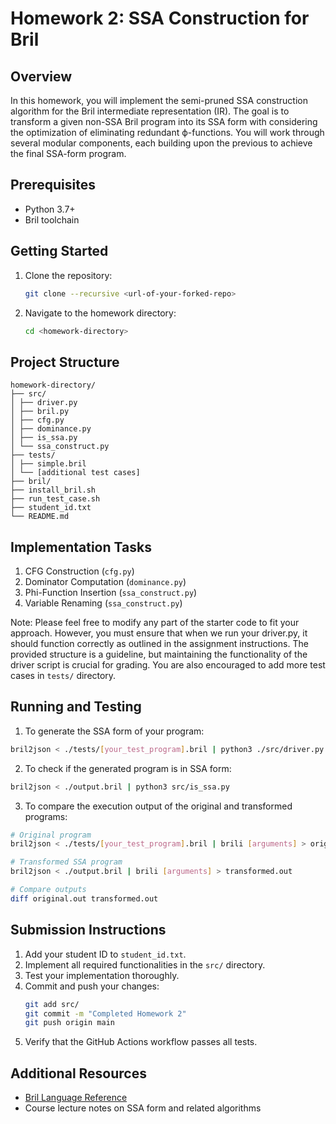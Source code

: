 # Homework 2: SSA Construction for Bril

## Overview

In this homework, you will implement the semi-pruned SSA construction algorithm for the Bril intermediate representation (IR). The goal is to transform a given non-SSA Bril program into its SSA form with considering the optimization of eliminating redundant ϕ-functions. You will work through several modular components, each building upon the previous to achieve the final SSA-form program.

## Prerequisites

- Python 3.7+
- Bril toolchain

## Getting Started

1. Clone the repository:
   ```bash
   git clone --recursive <url-of-your-forked-repo>
   ```

2. Navigate to the homework directory:
   ```bash
   cd <homework-directory>
   ```

## Project Structure
```
homework-directory/
├── src/
│ ├── driver.py
│ ├── bril.py
│ ├── cfg.py
│ ├── dominance.py
│ ├── is_ssa.py
│ └── ssa_construct.py
├── tests/
│ ├── simple.bril
│ └── [additional test cases]
├── bril/
├── install_bril.sh
├── run_test_case.sh
├── student_id.txt
└── README.md
```


## Implementation Tasks

1. CFG Construction (`cfg.py`)
2. Dominator Computation (`dominance.py`)
3. Phi-Function Insertion (`ssa_construct.py`)
4. Variable Renaming (`ssa_construct.py`)

Note: Please feel free to modify any part of the starter code to fit your approach. However, you must ensure that when we run your driver.py, it should function correctly as outlined in the assignment instructions. The provided structure is a guideline, but maintaining the functionality of the driver script is crucial for grading. You are also encouraged to add more test cases in `tests/` directory.

## Running and Testing

1. To generate the SSA form of your program:
```bash
bril2json < ./tests/[your_test_program].bril | python3 ./src/driver.py | bril2txt > output.bril
```
2. To check if the generated program is in SSA form:
```bash
bril2json < ./output.bril | python3 src/is_ssa.py
```
3. To compare the execution output of the original and transformed programs:
```bash
# Original program
bril2json < ./tests/[your_test_program].bril | brili [arguments] > original.out

# Transformed SSA program
bril2json < ./output.bril | brili [arguments] > transformed.out

# Compare outputs
diff original.out transformed.out
```


## Submission Instructions

1. Add your student ID to `student_id.txt`.
2. Implement all required functionalities in the `src/` directory.
3. Test your implementation thoroughly.
4. Commit and push your changes:
   ```bash
   git add src/
   git commit -m "Completed Homework 2"
   git push origin main
   ```
5. Verify that the GitHub Actions workflow passes all tests.

## Additional Resources

- [Bril Language Reference](https://capra.cs.cornell.edu/bril/lang/index.html)
- Course lecture notes on SSA form and related algorithms
